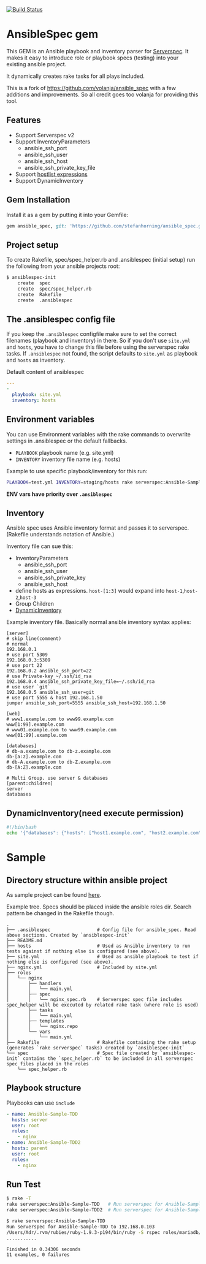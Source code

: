 [![Build Status](https://travis-ci.org/stefanhorning/ansible_spec.svg?branch=master)](https://travis-ci.org/stefanhorning/ansible_spec)

# AnsibleSpec gem

This GEM is an Ansible playbook and inventory parser for [Serverspec](http://serverspec.org/).
It makes it easy to introduce role or playbook specs (testing) into your existing ansible project.

It dynamically creates rake tasks for all plays included.

This is a fork of https://github.com/volanja/ansible_spec with a few additions and improvements.
So all credit goes too volanja for providing this tool.

## Features
- Support Serverspec v2
- Support InventoryParameters
  - ansible_ssh_port
  - ansible_ssh_user
  - ansible_ssh_host
  - ansible_ssh_private_key_file
- Support [hostlist expressions](http://docs.ansible.com/intro_inventory.html#hosts-and-groups)
- Support DynamicInventory

## Gem Installation

Install it as a gem by putting it into your Gemfile:
```ruby
gem ansible_spec, git: 'https://github.com/stefanhorning/ansible_spec.git'
```

## Project setup
To create Rakefile, spec/spec_helper.rb and .ansiblespec (initial setup) run the following from your
ansible projects root:

```sh
$ ansiblespec-init
    create  spec
    create  spec/spec_helper.rb
    create  Rakefile
    create  .ansiblespec
```

## The .ansiblespec config file
If you keep the `.ansiblespec` configfile make sure to set the correct filenames (playbook and inventory) in there.
So if you don't use `site.yml` and `hosts`, you have to change this file before using the serverspec rake tasks.
If `.ansiblespec` not found, the script defaults to `site.yml` as playbook and `hosts` as inventory.

Default content of ansiblespec

```yaml
---
-
  playbook: site.yml
  inventory: hosts
```

## Environment variables
You can use Environment variables with the rake commands to overwrite settings in .ansiblespec or the default fallbacks.

- `PLAYBOOK`  playbook name       (e.g. site.yml)
- `INVENTORY` inventory file name (e.g. hosts)

Example to use specific playbook/inventory for this run:
```sh
PLAYBOOK=test.yml INVENTORY=staging/hosts rake serverspec:Ansible-Sample-TDD
```

**ENV vars have priority over `.ansiblespec`**

## Inventory
Ansible spec uses Ansible inventory format and passes it to serverspec. (Rakefile understands notation of Ansible.)

Inventory file can sue this:
- InventoryParameters
  - ansible_ssh_port
  - ansible_ssh_user
  - ansible_ssh_private_key
  - ansible_ssh_host
- define hosts as expressions. `host-[1:3]` would expand into `host-1`,`host-2`,`host-3`
- Group Children
- [DynamicInventory](http://docs.ansible.com/intro_dynamic_inventory.html)

Example inventory file. Basically normal ansible inventory syntax applies:
```
[server]
# skip line(comment)
# normal
192.168.0.1
# use port 5309
192.168.0.3:5309
# use port 22
192.168.0.2 ansible_ssh_port=22
# use Private-key ~/.ssh/id_rsa
192.168.0.4 ansible_ssh_private_key_file=~/.ssh/id_rsa
# use user `git`
192.168.0.5 ansible_ssh_user=git
# use port 5555 & host 192.168.1.50
jumper ansible_ssh_port=5555 ansible_ssh_host=192.168.1.50

[web]
# www1.example.com to www99.example.com
www[1:99].example.com
# www01.example.com to www99.example.com
www[01:99].example.com

[databases]
# db-a.example.com to db-z.example.com
db-[a:z].example.com
# db-A.example.com to db-Z.example.com
db-[A:Z].example.com

# Multi Group. use server & databases
[parent:children]
server
databases
```

## DynamicInventory(need execute permission)

```sh
#!/bin/bash
echo '{"databases": {"hosts": ["host1.example.com", "host2.example.com"],"vars":{"a": true}}}'
```

# Sample
## Directory structure within ansible project
As sample project can be found [here](https://github.com/volanja/ansible-sample-tdd).

Example tree. Specs should be placed inside the ansible roles dir. Search pattern be changed in the Rakefile though.
```
.
├── .ansiblespec                 # Config file for ansible_spec. Read above sections. Created by `ansiblespec-init`
├── README.md
├── hosts                        # Used as Ansible inventory to run tests against if nothing else is configured (see above).
├── site.yml                     # Used as ansible playbook to test if nothing else is configured (see above).
├── nginx.yml                    # Included by site.yml
├── roles
│   └── nginx
│       ├── handlers
│       │   └── main.yml
│       ├── spec
│       │   └── nginx_spec.rb    # Serverspec spec file includes spec_helper will be executed by related rake task (where role is used)
│       ├── tasks
│       │   └── main.yml
│       ├── templates
│       │   └── nginx.repo
│       └── vars
│           └── main.yml
├── Rakefile                     # Rakefile containing the rake setup (generates `rake serverspec` tasks) created by `ansiblespec-init`
└── spec                         # Spec file created by `ansiblespec-init` contains the `spec_helper.rb` to be included in all serverspec spec files placed in the roles
    └── spec_helper.rb
```

## Playbook structure
Playbooks can use `include`

```yaml
- name: Ansible-Sample-TDD
  hosts: server
  user: root
  roles:
    - nginx
- name: Ansible-Sample-TDD2
  hosts: parent
  user: root
  roles:
    - nginx
```

## Run Test

```sh
$ rake -T
rake serverspec:Ansible-Sample-TDD   # Run serverspec for Ansible-Sample-TDD
rake serverspec:Ansible-Sample-TDD2  # Run serverspec for Ansible-Sample-TDD2

$ rake serverspec:Ansible-Sample-TDD
Run serverspec for Ansible-Sample-TDD to 192.168.0.103
/Users/Adr/.rvm/rubies/ruby-1.9.3-p194/bin/ruby -S rspec roles/mariadb/spec/mariadb_spec.rb roles/nginx/spec/nginx_spec.rb
...........

Finished in 0.34306 seconds
11 examples, 0 failures
```

